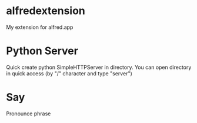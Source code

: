 alfredextension
===============

My extension for alfred.app

# Python Server
Quick create python SimpleHTTPServer in directory. You can open directory in quick access (by "/" character and type "server")

# Say
Pronounce phrase
